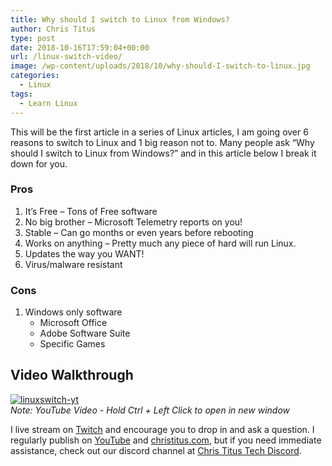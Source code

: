```yaml
---
title: Why should I switch to Linux from Windows?
author: Chris Titus
type: post
date: 2018-10-16T17:59:04+00:00
url: /linux-switch-video/
image: /wp-content/uploads/2018/10/why-should-I-switch-to-linux.jpg
categories:
  - Linux
tags:
  - Learn Linux
---
```

This will be the first article in a series of Linux articles, I am going over 6 reasons to switch to Linux and 1 big reason not to. Many people ask &#8220;Why should I switch to Linux from Windows?&#8221; and in this article below I break it down for you. <!--more-->

### Pros

  1. It&#8217;s Free &#8211; Tons of Free software
  2. No big brother &#8211; Microsoft Telemetry reports on you!
  3. Stable &#8211; Can go months or even years before rebooting
  4. Works on anything &#8211; Pretty much any piece of hard will run Linux.
  5. Updates the way you WANT!
  6. Virus/malware resistant

### Cons

  1. Windows only software 
      * Microsoft Office
      * Adobe Software Suite
      * Specific Games

## Video Walkthrough

[![linuxswitch-yt](https://img.youtube.com/vi/s5QGZ-DBYGs/0.jpg)](https://www.youtube.com/watch?v=s5QGZ-DBYGs)  
_Note: YouTube Video - Hold Ctrl + Left Click to open in new window_

I live stream on [Twitch][1] and encourage you to drop in and ask a question. I regularly publish on [YouTube][2] and [christitus.com][3], but if you need immediate assistance, check out our discord channel at [Chris Titus Tech Discord][4].

 [1]: https://twitch.tv/christitustech
 [2]: https://www.youtube.com/c/ChrisTitusTech
 [3]: https://www.christitus.com/
 [4]: https://www.christitus.com/discord

